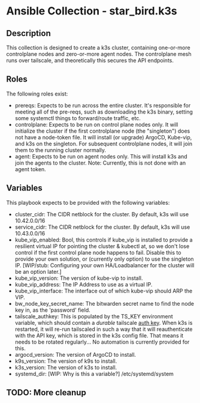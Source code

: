 # Ansible Collection - star_bird.k3s

## Description

This collection is designed to create a k3s cluster, containing one-or-more controlplane nodes and zero-or-more agent nodes. The controlplane mesh runs over tailscale, and theoretically this secures the API endpoints.

## Roles

The following roles exist:

- prereqs: Expects to be run across the entire cluster. It's responsible for meeting all of the pre-reqs, such as downloading the k3s binary, setting some systemctl things to forward/route traffic, etc.
- controlplane: Expects to be run on control plane nodes only. It will initialize the cluster if the first controlplane node (the "singleton") does not have a node-token file. It will install (or upgrade) ArgoCD, Kube-vip, and k3s on the singleton. For subsequent controlplane nodes, it will join them to the running cluster normally.
- agent: Expects to be run on agent nodes only. This will install k3s and join the agents to the cluster. Note: Currently, this is not done with an agent token.

## Variables

This playbook expects to be provided with the following variables:
- cluster_cidr: The CIDR netblock for the cluster. By default, k3s will use 10.42.0.0/16
- service_cidr: The CIDR netblock for the cluster. By default, k3s will use 10.43.0.0/16
- kube_vip_enabled: Bool, this controls if kube_vip is installed to provide a resilient virtual IP for pointing the cluster & kubectl at, so we don't lose control if the first control plane node happens to fail. Disable this to provide your own solution, or (currently only option) to use the singleton IP. [WIP/stub: Configuring your own HA/Loadbalancer for the cluster will be an option later.]
- kube_vip_version: The version of kube-vip to install.
- kube_vip_address: The IP Address to use as a virtual IP.
- kube_vip_interface: The interface out of which kube-vip should ARP the VIP.
- bw_node_key_secret_name: The bitwarden secret name to find the node key in, as the 'password' field.
- tailscale_authkey: This is populated by the TS_KEY environment variable, which should contain a _durable_ tailscale [auth key](https://tailscale.com/kb/1085/auth-key). When k3s is restarted, it will re-run tailscaled in such a way that it will reauthenticate with the API key, which is stored in the k3s config file. That means it needs to be rotated regularly... No automation is currently provided for this.
- argocd_version: The version of ArgoCD to install.
- k9s_version: The version of k9s to install.
- k3s_version: The version of k3s to install.
- systemd_dir: [WIP: Why is this a variable?] /etc/systemd/system

## TODO: More cleanup

